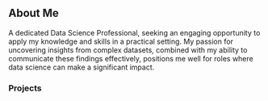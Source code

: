 ## About Me
A dedicated Data Science Professional, seeking an engaging opportunity to apply my knowledge and skills in a 
practical setting. My passion for uncovering insights from complex datasets, combined with my ability to 
communicate these findings effectively, positions me well for roles where data science can make a significant 
impact.

### Projects

